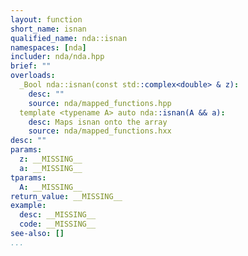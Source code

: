 ```yaml
---
layout: function
short_name: isnan
qualified_name: nda::isnan
namespaces: [nda]
includer: nda/nda.hpp
brief: ""
overloads:
  _Bool nda::isnan(const std::complex<double> & z):
    desc: ""
    source: nda/mapped_functions.hpp
  template <typename A> auto nda::isnan(A && a):
    desc: Maps isnan onto the array
    source: nda/mapped_functions.hxx
desc: ""
params:
  z: __MISSING__
  a: __MISSING__
tparams:
  A: __MISSING__
return_value: __MISSING__
example:
  desc: __MISSING__
  code: __MISSING__
see-also: []
...
```


